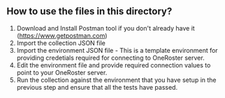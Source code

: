 ## How to use the files in this directory?

1. Download and Install Postman tool if you don't already have it (https://www.getpostman.com)
2. Import the collection JSON file 
3. Import the environment JSON file - This is a template environment for providing credetials required for connecting to OneRoster server.
4. Edit the environment file and provide required connection values to point to your OneRoster server. 
5. Run the collection against the environment that you have setup in the previous step and ensure that all the tests have passed.
